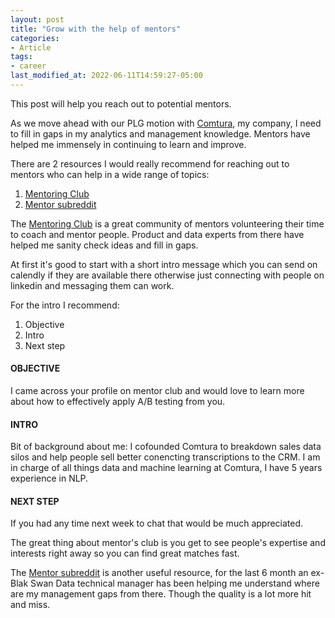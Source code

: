 ```yaml
---
layout: post
title: "Grow with the help of mentors"
categories:
- Article
tags:
- career
last_modified_at: 2022-06-11T14:59:27-05:00
---
```


This post will help you reach out to potential mentors.

As we move ahead with our PLG motion with [Comtura](https://comtura.ai), my company,  I need to fill in gaps in my analytics and management knowledge. Mentors have helped me immensely in continuing to learn and improve. 


There are 2 resources I would really recommend for reaching out to mentors who can help in a wide range of topics:
1. [Mentoring Club](https://www.mentoring-club.com/the-mentors/search-mentor) 
2. [Mentor subreddit](https://www.reddit.com/r/mentors/)


The [Mentoring Club](https://www.mentoring-club.com/the-mentors/search-mentor) is a great community of mentors volunteering their time to coach and mentor people. Product and data experts from there have helped me sanity check ideas and fill in gaps.


At first it's good to start with a short intro message which you can send on calendly if they are available there otherwise just connecting with people on linkedin and messaging them can work.


For the intro I recommend:
1. Objective
2. Intro
3. Next step

#### OBJECTIVE
I came across your profile on mentor club and would love to learn more about how to effectively apply A/B testing from you.


#### INTRO
Bit of background about me:
I cofounded Comtura to breakdown sales data silos and help people sell better conencting transcriptions to the CRM. I am in charge of all things data and machine learning at Comtura, I have 5 years experience in NLP.


#### NEXT STEP
If you had any time next week to chat that would be much appreciated.


The great thing about mentor's club is you get to see people's expertise and interests right away so you can find great matches fast.


The [Mentor subreddit](https://www.reddit.com/r/mentors/) is another useful resource, for the last 6 month an ex-Blak Swan Data technical manager has been helping me understand where are my management gaps from there. Though the quality is a lot more hit and miss.
